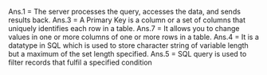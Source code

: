Ans.1 = The server processes the query, accesses the data, and sends results back.
Ans.3 = A Primary Key is a column or a set of columns that uniquely identifies each row in a table.
Ans.7 = It allows you to change values in one or more columns of one or more rows in a table.
Ans.4 = It is a datatype in SQL which is used to store character string of variable length but a maximum of the set length specified.
Ans.5 = SQL query is used to filter records that fulfil a specified condition
